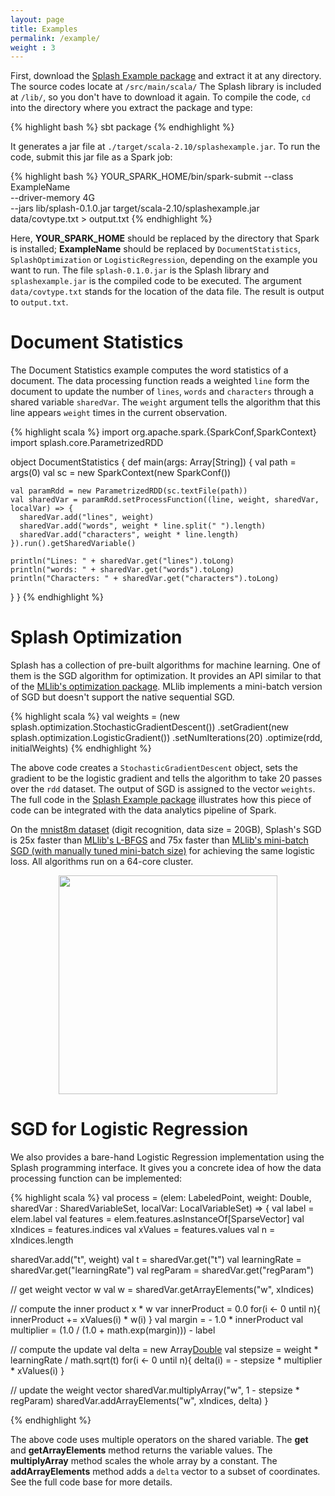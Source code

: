 ```yaml
---
layout: page
title: Examples
permalink: /example/
weight : 3
---
```


First, download the [Splash Example package](https://github.com/zhangyuc/splash/blob/master/examples/SplashExample.tar.gz?raw=true) and extract it at any directory. The source codes locate at `/src/main/scala/` The Splash library is included at `/lib/`, so you don't have to download it again. To compile the code, `cd` into the directory where you extract the package and type:

{% highlight bash %}
sbt package
{% endhighlight %}

It generates a jar file at `./target/scala-2.10/splashexample.jar`. To run the code, submit this jar file as a Spark job:

{% highlight bash %}
YOUR_SPARK_HOME/bin/spark-submit --class ExampleName \
  --driver-memory 4G \
  --jars lib/splash-0.1.0.jar target/scala-2.10/splashexample.jar \
  data/covtype.txt > output.txt
{% endhighlight %}

Here, **YOUR_SPARK_HOME** should be replaced by the directory that Spark is installed; **ExampleName** should be replaced by `DocumentStatistics`, `SplashOptimization` or `LogisticRegression`, depending on the example you want to run. The file `splash-0.1.0.jar` is the Splash library and `splashexample.jar` is the compiled code to be executed. The argument `data/covtype.txt` stands for the location of the data file. The result is output to `output.txt`.


# Document Statistics

The Document Statistics example computes the word statistics of a document. The data processing function reads a weighted `line` form the document to update the number of `lines`, `words` and `characters` through a shared variable `sharedVar`. The `weight` argument tells the algorithm that this line appears `weight` times in the current observation.

{% highlight scala %}
import org.apache.spark.{SparkConf,SparkContext}
import splash.core.ParametrizedRDD

object DocumentStatistics {
  def main(args: Array[String]) {
    val path = args(0)
    val sc = new SparkContext(new SparkConf())
    
    val paramRdd = new ParametrizedRDD(sc.textFile(path))
    val sharedVar = paramRdd.setProcessFunction((line, weight, sharedVar, localVar) => {
      sharedVar.add("lines", weight)
      sharedVar.add("words", weight * line.split(" ").length)
      sharedVar.add("characters", weight * line.length)
    }).run().getSharedVariable()
    
    println("Lines: " + sharedVar.get("lines").toLong)
    println("words: " + sharedVar.get("words").toLong)
    println("Characters: " + sharedVar.get("characters").toLong)
  }
}
{% endhighlight %}


# Splash Optimization

Splash has a collection of pre-built algorithms for machine learning. One of them is the SGD algorithm for optimization. It provides an API similar to that of the [MLlib's optimization package](https://spark.apache.org/docs/latest/mllib-optimization.html). MLlib implements a mini-batch version of SGD but doesn't support the native sequential SGD. 

{% highlight scala %}
val weights = (new splash.optimization.StochasticGradientDescent())
  .setGradient(new splash.optimization.LogisticGradient())
  .setNumIterations(20)
  .optimize(rdd, initialWeights)
{% endhighlight %}

The above code creates a `StochasticGradientDescent` object, sets the gradient to be the logistic gradient and tells the algorithm to take 20 passes over the `rdd` dataset. The output of SGD is assigned to the vector `weights`. The full code in the [Splash Example package](https://github.com/zhangyuc/splash/blob/master/examples/SplashExample.tar.gz?raw=true) illustrates how this piece of code can be integrated with the data analytics pipeline of Spark.

On the [mnist8m dataset](http://www.csie.ntu.edu.tw/~cjlin/libsvmtools/datasets/multiclass.html#mnist8m) (digit recognition, data size = 20GB), Splash's SGD is 25x faster than [MLlib's L-BFGS](https://spark.apache.org/docs/latest/mllib-optimization.html#l-bfgs) and 75x faster than [MLlib's mini-batch SGD (with manually tuned mini-batch size)](https://spark.apache.org/docs/latest/mllib-optimization.html#gradient-descent-and-stochastic-gradient-descent) for achieving the same logistic loss. All algorithms run on a 64-core cluster. 

<p align="center">
<img src="https://raw.githubusercontent.com/zhangyuc/splash/master/images/compare-with-lbfgs.png" width="350">
</p>


# SGD for Logistic Regression

We also provides a bare-hand Logistic Regression implementation using the Splash programming interface. It gives you a concrete idea of how the data processing function can be implemented:

{% highlight scala %}
val process = (elem: LabeledPoint, weight: Double, sharedVar : SharedVariableSet,  localVar: LocalVariableSet) => {
  val label = elem.label
  val features = elem.features.asInstanceOf[SparseVector]
  val xIndices = features.indices
  val xValues = features.values
  val n = xIndices.length
  
  sharedVar.add("t", weight)
  val t = sharedVar.get("t")
  val learningRate = sharedVar.get("learningRate")
  val regParam = sharedVar.get("regParam")
  
  // get weight vector w
  val w = sharedVar.getArrayElements("w", xIndices)
  
  // compute the inner product x * w
  var innerProduct = 0.0
  for(i <- 0 until n){
    innerProduct += xValues(i) * w(i)
  }
  val margin = - 1.0 * innerProduct
  val multiplier = (1.0 / (1.0 + math.exp(margin))) - label
  
  // compute the update
  val delta = new Array[Double](n)
  val stepsize = weight * learningRate / math.sqrt(t)
  for(i <- 0 until n){
    delta(i) = - stepsize * multiplier * xValues(i)
  }
  
  // update the weight vector
  sharedVar.multiplyArray("w", 1 - stepsize * regParam)
  sharedVar.addArrayElements("w", xIndices, delta)
}

{% endhighlight %}

The above code uses multiple operators on the shared variable. The **get** and **getArrayElements** method returns the variable values. The **multiplyArray** method scales the whole array by a constant. The **addArrayElements** method adds a `delta` vector to a subset of coordinates. See the full code base for more details.


